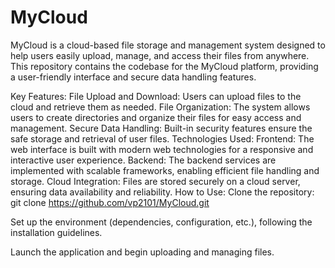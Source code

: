 # MyCloud
MyCloud is a cloud-based file storage and management system designed to help users easily upload, manage, and access their files from anywhere. This repository contains the codebase for the MyCloud platform, providing a user-friendly interface and secure data handling features.

Key Features:
File Upload and Download: Users can upload files to the cloud and retrieve them as needed.
File Organization: The system allows users to create directories and organize their files for easy access and management.
Secure Data Handling: Built-in security features ensure the safe storage and retrieval of user files.
Technologies Used:
Frontend: The web interface is built with modern web technologies for a responsive and interactive user experience.
Backend: The backend services are implemented with scalable frameworks, enabling efficient file handling and storage.
Cloud Integration: Files are stored securely on a cloud server, ensuring data availability and reliability.
How to Use:
Clone the repository:
git clone https://github.com/vp2101/MyCloud.git

Set up the environment (dependencies, configuration, etc.), following the installation guidelines.

Launch the application and begin uploading and managing files.